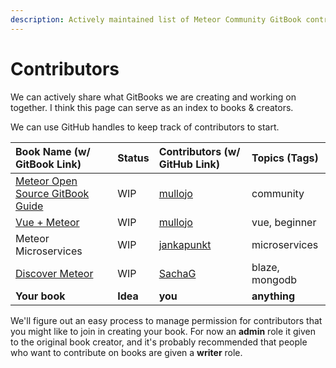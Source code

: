 ```yaml
---
description: Actively maintained list of Meteor Community GitBook contributors.
---
```


# Contributors

We can actively share what GitBooks we are creating and working on together.  I think this page can serve as an index to books & creators.

We can use GitHub handles to keep track of contributors to start.

| Book Name \(w/ GitBook Link\) | Status | Contributors \(w/ GitHub Link\) | Topics \(Tags\) |
| :--- | :--- | :--- | :--- |
| [Meteor Open Source GitBook Guide](https://meteorjs.gitbook.io/meteor-open-source-gitbooks-guide/) | WIP | [mullojo](https://github.com/mullojo) | community |
| [Vue + Meteor](https://meteorjs.gitbook.io/vue-meteor/) | WIP | [mullojo](https://github.com/mullojo) | vue, beginner |
| Meteor Microservices | WIP | [jankapunkt](https://github.com/jankapunkt) | microservices |
| [Discover Meteor](https://meteorjs.gitbook.io/discover-meteor/) | WIP | [SachaG](https://github.com/SachaG) | blaze, mongodb |
| **Your book** | **Idea** | **you** | **anything** |

We'll figure out an easy process to manage permission for contributors that you might like to join in creating your book.  For now an **admin** role it given to the original book creator, and it's probably recommended that people who want to contribute on books are given a **writer** role.

